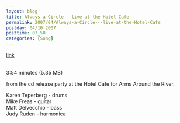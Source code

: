 ```yaml
---
layout: blog
title: Always a Circle - live at the Hotel Cafe
permalink: 2007/04/Always-a-Circle---live-at-the-Hotel-Cafe
postday: 04/10 2007
posttime: 07_50
categories: [Song]
---
```


<a href="http://kristeraxel.com/media/vault/hotel_020107_alwaysacircle.mp3">link</a>

<br />3:54 minutes (5.35 MB)<p>from the cd release party at the Hotel Cafe for Arms Around the River.</p>
<p>Karen Teperberg - drums<br />
Mike Freas - guitar<br />
Matt Delvecchio - bass<br />
Judy Ruden - harmonica</p>
